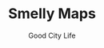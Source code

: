---
title: Smelly Maps
description:  Bringing the slightly different kind of data to the user - smell. It is hard to capture in terms of big data but an attempt is found here with lots of possibilities to explore the data captured from social media (e.g. flickr). 
location: London, UK, Europe
author: Good City Life
authorLink: http://goodcitylife.org
category: Data Visualization
sourceLink: http://goodcitylife.org/smellymaps/index.php
type: webmap
mapLink: http://goodcitylife.org/smellymaps/img/screenshots/highres/15.png
---